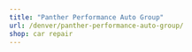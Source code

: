 ```yaml
---
title: "Panther Performance Auto Group"
url: /denver/panther-performance-auto-group/
shop: car repair
---
```

